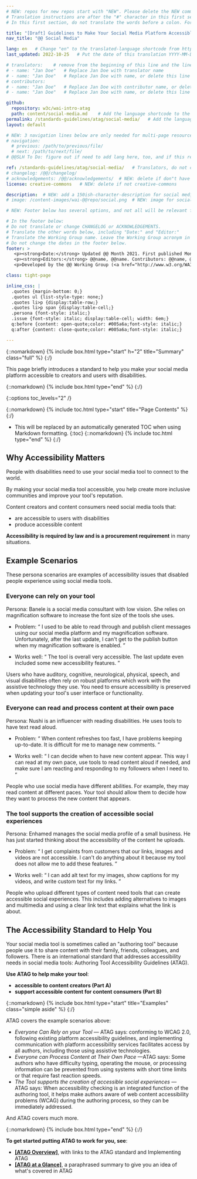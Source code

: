 ```yaml
---
# NEW: repos for new repos start with "NEW". Please delete the NEW comments. Leave the other comments for translators. Also, search for @@s to replace. For multi-page resources and other frontmatter info, see: https://wai-website-theme.netlify.app/writing/frontmatter/
# Translation instructions are after the "#" character in this first section. They are comments that do not show up in the web page. You do not need to translate the instructions after #.
# In this first section, do not translate the words before a colon. For example, do not translate "title:". Do translate the text after "title:".

title: "[Draft] Guidelines to Make Your Social Media Platform Accessible"
nav_title: "@@ Social Media"

lang: en   # Change "en" to the translated-language shortcode from https://www.iana.org/assignments/language-subtag-registry/language-subtag-registry
last_updated: 2022-10-25   # Put the date of this translation YYYY-MM-DD (with month in the middle)

# translators:    # remove from the beginning of this line and the lines below: "# " (the hash sign and the space)
# - name: "Jan Doe"   # Replace Jan Doe with translator name
# - name: "Jan Doe"   # Replace Jan Doe with name, or delete this line if not multiple translators
# contributors:
# - name: "Jan Doe"   # Replace Jan Doe with contributor name, or delete this line if none
# - name: "Jan Doe"   # Replace Jan Doe with name, or delete this line if not multiple contributors

github:
  repository: w3c/wai-intro-atag
  path: content/social-media.md    # Add the language shortcode to the middle of the filename, for example: content/index.fr.md
permalink: /standards-guidelines/atag/social-media/   # Add the language shortcode to the end, with no slash at end, for example: /link/to/page/fr
layout: default

# NEW: 3 navigation lines below are only needed for multi-page resources where you have previous and next at the bottom. If so, un-comment them; otherwise delete these lines.
# navigation:
  # previous: /path/to/previous/file/
  # next: /path/to/next/file/
# @@SLH To Do: figure out if need to add lang here, too, and if this replaces "order" from older resources?

ref: /standards-guidelines/atag/social-media/   # Translators, do not change this
# changelog: /@@/changelog/ 
# acknowledgements: /@@/acknowledgements/  # NEW: delete if don"t have a separate acknowledgements page. And delete it in the footer below.
license: creative-commons   # NEW: delete if not creative-commons

description:  # NEW: add a 150ish-character-description for social media   # translate the description
# image: /content-images/wai-@@repo/social.png  # NEW: image for social media

# NEW: Footer below has several options, and not all will be relevant for specific pages. (Ask Shawn if questions.)

# In the footer below:
# Do not translate or change CHANGELOG or ACKNOWLEDGEMENTS.
# Translate the other words below, including "Date:" and "Editor:"
# Translate the Working Group name. Leave the Working Group acronym in English.
# Do not change the dates in the footer below.
footer: >
   <p><strong>Date:</strong> Updated @@ Month 2021. First published Month 20@@. CHANGELOG.</p>
   <p><strong>Editors:</strong> @@name, @@name. Contributors: @@name, @@name, and <a href="https://www.w3.org/groups/wg/@@wg/participants">participants of the @@WG</a>. ACKNOWLEDGEMENTS lists contributors and credits.</p>
   <p>Developed by the @@ Working Group (<a href="http://www.w3.org/WAI/@@/">@@WG</a>). Developed as part of the <a href="https://www.w3.org/WAI/@@/">WAI-@@ project</a>, @@co-funded by the European Commission.</p>

class: tight-page

inline_css: |
  .quotes {margin-bottom: 0;}
  .quotes ul {list-style-type: none;}
  .quotes li>p {display:table-row;}
  .quotes li>p span {display:table-cell;}
  .persona {font-style: italic;}
  .issue {font-style: italic; display:table-cell; width: 6em;}
  q:before {content: open-quote;color: #005a6a;font-style: italic;}
  q:after {content: close-quote;color: #005a6a;font-style: italic;}

---
```


{::nomarkdown}
{% include box.html type="start" h="2" title="Summary" class="full" %}
{:/}

This page briefly introduces a standard to help you make your social media platform accessible to creators and users with disabilities.

{::nomarkdown}
{% include box.html type="end" %}
{:/}

{::options toc_levels="2" /}

{::nomarkdown}
{% include toc.html type="start" title="Page Contents" %}
{:/}

- This will be replaced by an automatically generated TOC when using Markdown formatting.
{:toc}
{::nomarkdown}
{% include toc.html type="end" %}
{:/}

## Why Accessibility Matters

People with disabilities need to use your social media tool to connect to the world.

By making your social media tool accessible, you help create more inclusive communities and improve your tool's reputation.

Content creators and content consumers need social media tools that:

* are accessible to users with disabilities
* produce accessible content

**Accessibility is required by law and is a procurement requirement** in many situations.

## Example Scenarios

These persona scenarios are examples of accessibility issues that disabled people experience using social media tools.

### Everyone can rely on your tool

<p><span class="persona">Persona: </span>
 Banele is a social media consultant with low vision. She relies on magnification software to increase the font size of the tools she uses.
</p>
<div class="quotes">
  <ul>
    <li>
      <p><span class="issue">Problem: </span><span><q>
        I used to be able to read through and publish client messages using our social media platform and my magnification software. Unfortunately, after the last update, I can't get to the publish button when my magnification software is enabled.
      </q></span></p>
    </li>
    <li>
      <p><span class="issue">Works well: </span><span><q>
        The tool is overall very accessible. The last update even included some new accessibility features.
      </q></span></p>
    </li>
  </ul>
</div>

Users who have auditory, cognitive, neurological, physical, speech, and visual disabilities often rely on robust platforms which work with the assistive technology they use. You need to ensure accessibility is preserved when updating your tool's user interface or functionality.

### Everyone can read and process content at their own pace

<p><span class="persona">Persona: </span>
  Nushi is an influencer with reading disabilities. He uses tools to have text read aloud.
  </p>
<div class="quotes">
  <ul>
    <li>
      <p><span class="issue">Problem: </span><span><q>
        When content refreshes too fast, I have problems keeping up-to-date. It is difficult for me to manage new comments.
      </q></span></p>
    </li>
    <li>
      <p><span class="issue">Works well: </span><span><q>
        I can decide when to have new content appear. This way I can read at my own pace, use tools to read content aloud if needed, and make sure I am reacting and responding to my followers when I need to. 
      </q></span></p>
    </li>
  </ul>
</div>

People who use social media have different abilities. For example, they may read content at different paces. Your tool should allow them to decide how they want to process the new content that appears.

### The tool supports the creation of accessible social experiences

<p><span class="persona">Persona: </span>
  Enhamed manages the social media profile of a small business. He has just started thinking about the accessibility of the content he uploads.
</p>
<div class="quotes">
  <ul>
    <li>
      <p><span class="issue">Problem: </span><span><q>
        I get complaints from customers that our links, images and videos are not accessible.  I can't do anything about it because my tool does not allow me to add these features.
      </q></span></p>
    </li>
    <li>
      <p><span class="issue">Works well: </span><span><q>
        I can add alt text for my images, show captions for my videos, and write custom text for my links.
      </q></span></p>
    </li>
  </ul>
</div>

People who upload different types of content need tools that can create accessible social experiences. This includes adding alternatives to images and multimedia and using a clear link text that explains what the link is about.

## The Accessibility Standard to Help You

Your social media tool is sometimes called an "authoring tool" because people use it to share content with their family, friends, colleagues, and followers. There is an international standard that addresses accessibility needs in social media tools: Authoring Tool Accessibility Guidelines (ATAG).

**Use ATAG to help make your tool**:

* **accessible to content creators (Part A)**
* **support accessible content for content consumers (Part B)**

{::nomarkdown}
{% include box.html type="start" title="Examples" class="simple aside" %}
{:/}

ATAG covers the example scenarios above:

* _Everyone Can Rely on your Tool_ &mdash; ATAG says: conforming to WCAG 2.0, following existing platform accessibility guidelines, and implementing communication with platform accessibility services facilitates access by all authors, including those using assistive technologies.
* _Everyone can Process Content at Their Own Pace_ &mdash;ATAG says: Some authors who have difficulty typing, operating the mouse, or processing information can be prevented from using systems with short time limits or that require fast reaction speeds.
* _The Tool supports the creation of accessible social experiences_ &mdash; ATAG says: When accessibility checking is an integrated function of the authoring tool, it helps make authors aware of web content accessibility problems (WCAG) during the authoring process, so they can be immediately addressed.

And ATAG covers much more.

{::nomarkdown}
{% include box.html type="end" %}
{:/}

**To get started putting ATAG to work for you, see**:

* **[[ATAG Overview]](/standards-guidelines/atag/)**, with links to the ATAG standard and Implementing ATAG
* **[[ATAG at a Glance]](/standards-guidelines/atag/glance/)**, a paraphrased summary to give you an idea of what's covered in ATAG